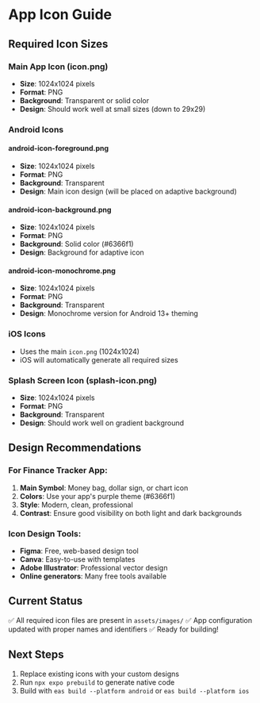 # App Icon Guide

## Required Icon Sizes

### Main App Icon (icon.png)
- **Size**: 1024x1024 pixels
- **Format**: PNG
- **Background**: Transparent or solid color
- **Design**: Should work well at small sizes (down to 29x29)

### Android Icons

#### android-icon-foreground.png
- **Size**: 1024x1024 pixels
- **Format**: PNG
- **Background**: Transparent
- **Design**: Main icon design (will be placed on adaptive background)

#### android-icon-background.png
- **Size**: 1024x1024 pixels
- **Format**: PNG
- **Background**: Solid color (#6366f1)
- **Design**: Background for adaptive icon

#### android-icon-monochrome.png
- **Size**: 1024x1024 pixels
- **Format**: PNG
- **Background**: Transparent
- **Design**: Monochrome version for Android 13+ theming

### iOS Icons
- Uses the main `icon.png` (1024x1024)
- iOS will automatically generate all required sizes

### Splash Screen Icon (splash-icon.png)
- **Size**: 1024x1024 pixels
- **Format**: PNG
- **Background**: Transparent
- **Design**: Should work well on gradient background

## Design Recommendations

### For Finance Tracker App:
1. **Main Symbol**: Money bag, dollar sign, or chart icon
2. **Colors**: Use your app's purple theme (#6366f1)
3. **Style**: Modern, clean, professional
4. **Contrast**: Ensure good visibility on both light and dark backgrounds

### Icon Design Tools:
- **Figma**: Free, web-based design tool
- **Canva**: Easy-to-use with templates
- **Adobe Illustrator**: Professional vector design
- **Online generators**: Many free tools available

## Current Status
✅ All required icon files are present in `assets/images/`
✅ App configuration updated with proper names and identifiers
✅ Ready for building!

## Next Steps
1. Replace existing icons with your custom designs
2. Run `npx expo prebuild` to generate native code
3. Build with `eas build --platform android` or `eas build --platform ios`
